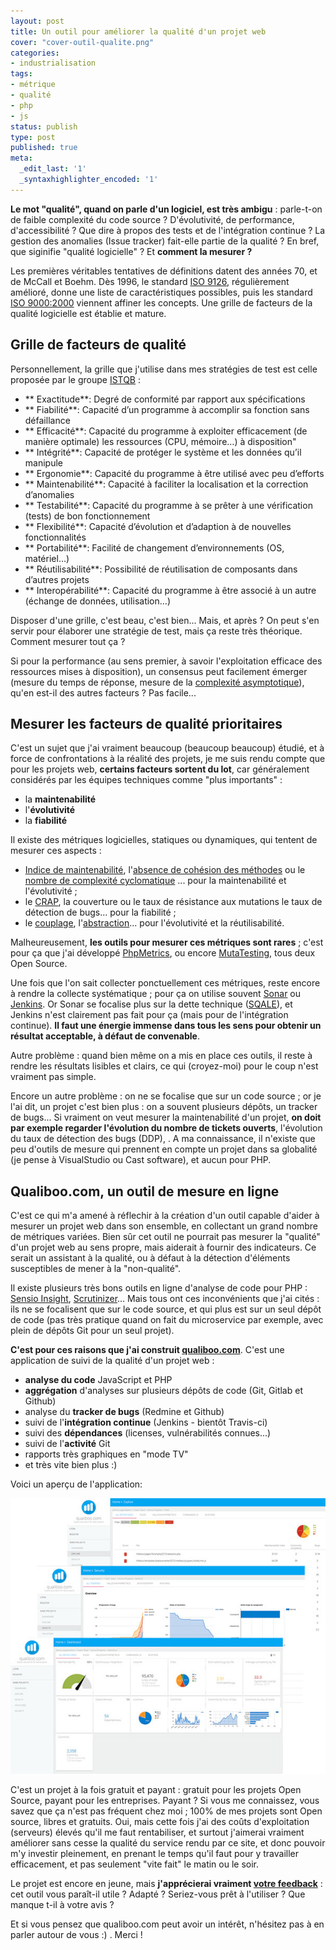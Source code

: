 ```yaml
---
layout: post
title: Un outil pour améliorer la qualité d'un projet web
cover: "cover-outil-qualite.png"
categories:
- industrialisation
tags:
- métrique
- qualité
- php
- js
status: publish
type: post
published: true
meta:
  _edit_last: '1'
  _syntaxhighlighter_encoded: '1'
---
```



**Le mot "qualité", quand on parle d'un logiciel, est très ambigu** : parle-t-on de faible complexité du code source ? D'évolutivité, de performance, d'accessibilité ? Que
dire à propos des tests et de l'intégration continue ? La gestion des anomalies (Issue tracker) fait-elle partie de la qualité ? En bref, que siginifie "qualité logicielle" ? Et **comment la mesurer ?**

Les premières véritables tentatives de définitions datent des années 70, et de McCall et Boehm. Dès 1996, le standard [ISO 9126](https://en.wikipedia.org/wiki/ISO/IEC_9126), régulièrement amélioré,
donne une liste de caractéristiques possibles, puis les standard [ISO 9000:2000](https://fr.wikipedia.org/wiki/S%C3%A9rie_des_normes_ISO_9000) viennent affiner les concepts. Une grille de facteurs de la
qualité logicielle est établie et mature.

## Grille de facteurs de qualité

Personnellement, la grille que j'utilise dans mes stratégies de test est celle proposée par le groupe [ISTQB](http://www.istqb.org/) :

+ ** Exactitude**:  Degré de conformité par rapport aux spécifications                                       
+ ** Fiabilité**:  Capacité d’un programme à accomplir sa fonction sans défaillance                         
+ ** Efficacité**:  Capacité du programme à exploiter efficacement (de manière optimale) les ressources (CPU, mémoire…) à disposition"
+ ** Intégrité**:  Capacité de protéger le système et les données qu’il manipule                            
+ ** Ergonomie**:  Capacité du programme à être utilisé avec peu d’efforts                                  
+ ** Maintenabilité**:  Capacité à faciliter la localisation et la correction d’anomalies                        
+ ** Testabilité**:  Capacité du programme à se prêter à une vérification (tests) de bon fonctionnement       
+ ** Flexibilité**:  Capacité d’évolution et d’adaption à de nouvelles fonctionnalités                       
+ ** Portabilité**:  Facilité de changement d’environnements (OS, matériel…)                                  
+ ** Réutilisabilité**:  Possibilité de réutilisation de composants dans d’autres projets                         
+ ** Interopérabilité**:  Capacité du programme à être associé à un autre (échange de données, utilisation…)       


Disposer d'une grille, c'est beau, c'est bien... Mais, et après ? On peut s'en servir pour élaborer une stratégie de test, mais ça reste très théorique. Comment mesurer tout ça ?

Si pour la performance (au sens premier, à savoir l'exploitation efficace des ressources mises à disposition), un consensus peut facilement émerger
(mesure du temps de réponse, mesure de la [complexité asymptotique](https://en.wikipedia.org/wiki/Asymptotic_computational_complexity)), qu'en est-il des autres facteurs ?
Pas facile...

## Mesurer les facteurs de qualité prioritaires

C'est un sujet que j'ai vraiment beaucoup (beaucoup beaucoup) étudié, et à force de confrontations à la réalité des projets, je me suis rendu compte que 
pour les projets web, **certains facteurs sortent du lot**, car généralement considérés par les équipes techniques comme "plus importants" :

+ la **maintenabilité**
+ l'**évolutivité**
+ la **fiabilité**

Il existe des métriques logicielles, statiques ou dynamiques, qui tentent de mesurer ces aspects :

+ [Indice de maintenabilité](https://en.wikipedia.org/wiki/Maintainability), l'[absence de cohésion des méthodes](https://en.wikipedia.org/wiki/Programming_complexity) ou le [nombre de complexité cyclomatique](https://en.wikipedia.org/wiki/Cyclomatic_complexity) ... pour la maintenabilité et l'évolutivité ;
+ le [CRAP](http://www.artima.com/weblogs/viewpost.jsp?thread=210575), la couverture ou le taux de résistance aux mutations le taux de détection de bugs... pour la fiabilité ;
+ le [couplage](https://en.wikipedia.org/wiki/Software_package_metrics), l'[abstraction](https://en.wikipedia.org/wiki/Software_package_metrics)... pour l'évolutivité et la réutilisabilité.

Malheureusement, **les outils pour mesurer ces métriques sont rares** ; c'est pour ça que j'ai développé [PhpMetrics](http://phpmetrics.org), ou encore
[MutaTesting](https://github.com/Halleck45/MutaTesting), tous deux Open Source.

Une fois que l'on sait collecter ponctuellement ces métriques, reste encore à rendre la collecte systématique ; pour ça on utilise souvent [Sonar](http://www.sonarqube.org/) ou [Jenkins](https://jenkins-ci.org/). Or Sonar se focalise plus sur la
dette technique ([SQALE](https://en.wikipedia.org/wiki/SQALE)), et Jenkins n'est clairement pas fait pour ça (mais pour de l'intégration continue). **Il faut une énergie immense dans tous les sens pour obtenir un résultat acceptable, à défaut de convenable**.

Autre problème : quand bien même on a mis en place ces outils, il reste à rendre les résultats lisibles et clairs, ce qui (croyez-moi) pour le coup n'est vraiment pas simple.

Encore un autre problème : on ne se focalise que sur un code source ; or je l'ai dit, un projet c'est bien plus : on a souvent plusieurs dépôts, un tracker de bugs... Si vraiment
on veut mesurer la maintenabilité d'un projet, **on doit par exemple regarder l'évolution du nombre de tickets ouverts**, l'évolution du taux de détection des bugs (DDP), .
A ma connaissance, il n'existe que peu d'outils de mesure qui prennent
en compte un projet dans sa globalité (je pense à VisualStudio ou Cast software), et aucun pour PHP.

## Qualiboo.com, un outil de mesure en ligne

C'est ce qui m'a amené à réflechir à la création d'un outil capable d'aider à mesurer un projet web dans son ensemble, en collectant un grand nombre de métriques variées. Bien
sûr cet outil ne pourrait pas mesurer la "qualité" d'un projet web au sens propre, mais aiderait à fournir des indicateurs. Ce serait un assistant à la qualité, ou à défaut à la détection d'éléments susceptibles de mener à la "non-qualité".

Il existe plusieurs très bons outils en ligne d'analyse de code pour PHP : [Sensio Insight](https://insight.sensiolabs.com/), [Scrutinizer](https://scrutinizer-ci.com/)... Mais tous ont ces inconvénients que j'ai cités : ils ne se focalisent que sur le code source,
et qui plus est sur un seul dépôt de code (pas très pratique quand on fait du microservice par exemple, avec plein de dépôts Git pour un seul projet).

**C'est pour ces raisons que j'ai construit [qualiboo.com](https://www.qualiboo.com)**. C'est une application de suivi de la qualité d'un projet web :

+ **analyse du code** JavaScript et PHP
+ **aggrégation** d'analyses sur plusieurs dépôts de code (Git, Gitlab et Github)
+ analyse du **tracker de bugs** (Redmine et Github)
+ suivi de l'**intégration continue** (Jenkins - bientôt Travis-ci)
+ suivi des **dépendances** (licenses, vulnérabilités connues...)
+ suivi de l'**activité** Git
+ rapports très graphiques en "mode TV"
+ et très vite bien plus :)

Voici un aperçu de l'application:

![ Aperçu de www.qualiboo.com ](/images/2015-09-qualiboo-overview.jpg)

C'est un projet à la fois gratuit et payant : gratuit pour les projets Open Source, payant pour les entreprises. Payant ? Si vous me connaissez, vous savez que ça n'est pas fréquent chez moi ;
100% de mes projets sont Open source, libres et gratuits. Oui, mais cette fois j'ai des coûts d'exploitation (serveurs) élevés qu'il me faut rentabiliser, et surtout j'aimerai vraiment
améliorer sans cesse la qualité du service rendu par ce site, et donc pouvoir m'y investir pleinement, en prenant le temps qu'il faut pour y travailler efficacement, et pas seulement
"vite fait" le matin ou le soir.

Le projet est encore en jeune, mais **j'apprécierai vraiment [votre feedback](https://docs.google.com/forms/d/1fEO59O6z5UErPmZL1Fd_2X9WPfaf1zGj2jMSxIKatSo/viewform?usp=send_form)** : cet outil vous paraît-il utile ? Adapté ? Seriez-vous prêt à l'utiliser ? Que manque t-il à votre avis ?

Et si vous pensez que qualiboo.com peut avoir un intérêt, n'hésitez pas à en parler autour de vous :) . Merci !


